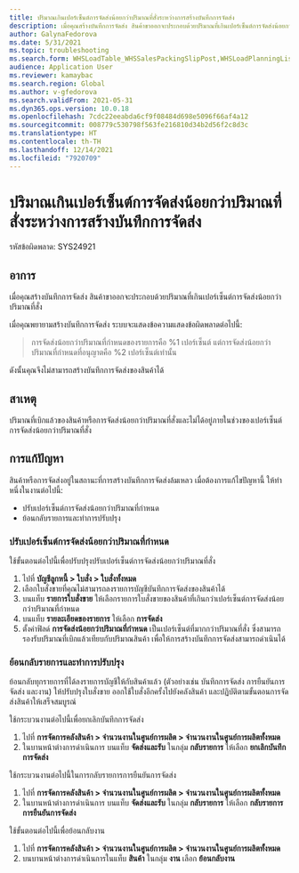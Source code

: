 ```yaml
---
title: ปริมาณเกินเปอร์เซ็นต์การจัดส่งน้อยกว่าปริมาณที่สั่งระหว่างการสร้างบันทึกการจัดส่ง
description: เมื่อคุณสร้างบันทึกการจัดส่ง สินค้าขาออกจะประกอบด้วยปริมาณที่เกินเปอร์เซ็นต์การจัดส่งน้อยกว่าปริมาณที่สั่ง
author: GalynaFedorova
ms.date: 5/31/2021
ms.topic: troubleshooting
ms.search.form: WHSLoadTable_WHSSalesPackingSlipPost,WHSLoadPlanningListPage_WHSSalesPackingSlipPost,WHSLoadPlanningWorkbench_WHSSalesPackingSlipPost
audience: Application User
ms.reviewer: kamaybac
ms.search.region: Global
ms.author: v-gfedorova
ms.search.validFrom: 2021-05-31
ms.dyn365.ops.version: 10.0.18
ms.openlocfilehash: 7cdc22eeabda6cf9f08484d698e5096f66af4a12
ms.sourcegitcommit: 008779c530798f563fe216810d34b2d56f2c8d3c
ms.translationtype: HT
ms.contentlocale: th-TH
ms.lasthandoff: 12/14/2021
ms.locfileid: "7920709"
---
```

# <a name="quantity-exceeds-under-delivery-percentage-during-packing-slip-generation"></a>ปริมาณเกินเปอร์เซ็นต์การจัดส่งน้อยกว่าปริมาณที่สั่งระหว่างการสร้างบันทึกการจัดส่ง

รหัสข้อผิดพลาด: SYS24921

## <a name="symptoms"></a>อาการ

เมื่อคุณสร้างบันทึกการจัดส่ง สินค้าขาออกจะประกอบด้วยปริมาณที่เกินเปอร์เซ็นต์การจัดส่งน้อยกว่าปริมาณที่สั่ง

เมื่อคุณพยายามสร้างบันทึกการจัดส่ง ระบบจะแสดงข้อความแสดงข้อผิดพลาดต่อไปนี้:

> การจัดส่งน้อยกว่าปริมาณที่กำหนดของรายการคือ %1 เปอร์เซ็นต์ แต่การจัดส่งน้อยกว่าปริมาณที่กำหนดที่อนุญาตคือ %2 เปอร์เซ็นต์เท่านั้น

ดังนั้นคุณจึงไม่สามารถสร้างบันทึกการจัดส่งของสินค้าได้

## <a name="cause"></a>สาเหตุ

ปริมาณที่เบิกแล้วของสินค้าหรือการจัดส่งน้อยกว่าปริมาณที่สั่งและไม่ได้อยู่ภายในช่วงของเปอร์เซ็นต์การจัดส่งน้อยกว่าปริมาณที่สั่ง

## <a name="resolution"></a>การแก้ปัญหา

สินค้าหรือการจัดส่งอยู่ในสถานะที่การสร้างบันทึกการจัดส่งล้มเหลว เมื่อต้องการแก้ไขปัญหานี้ ให้ทำหนึ่งในงานต่อไปนี้:

- ปรับเปอร์เซ็นต์การจัดส่งน้อยกว่าปริมาณที่กำหนด
- ย้อนกลับรายการและทำการปรับปรุง

### <a name="adjust-the-under-delivery-percentage"></a>ปรับเปอร์เซ็นต์การจัดส่งน้อยกว่าปริมาณที่กำหนด

ใช้ขั้นตอนต่อไปนี้เพื่อปรับปรุงปรับเปอร์เซ็นต์การจัดส่งน้อยกว่าปริมาณที่สั่ง

1. ไปที่ **บัญชีลูกหนี้ \> ใบสั่ง \> ใบสั่งทั้งหมด**
1. เลือกใบสั่งขายที่คุณไม่สามารถลงรายการบัญชีบันทึกการจัดส่งของสินค้าได้
1. บนแท็บ **รายการใบสั่งขาย** ให้เลือกรายการใบสั่งขายของสินค้าที่เกินกว่าเปอร์เซ็นต์การจัดส่งน้อยกว่าปริมาณที่กำหนด
1. บนแท็บ **รายละเอียดของรายการ** ให้เลือก **การจัดส่ง**
1. ตั้งค่าฟิลด์ **การจัดส่งน้อยกว่าปริมาณที่กำหนด** เป็นเปอร์เซ็นต์ที่มากกว่าปริมาณที่สั่ง ซึ่งสามารถรองรับปริมาณที่เบิกแล้วเทียบกับปริมาณสินค้า เพื่อให้การสร้างบันทึกการจัดส่งสามารถดำเนินได้

### <a name="reverse-and-make-adjustments"></a>ย้อนกลับรายการและทำการปรับปรุง

ย้อนกลับทุกรายการที่ได้ลงรายการบัญชีให้กับสินค้าแล้ว (ตัวอย่างเช่น บันทึกการจัดส่ง การยืนยันการจัดส่ง และงาน) ให้ปรับปรุงใบสั่งขาย ออกใช้ใบสั่งอีกครั้งไปยังคลังสินค้า และปฏิบัติตามขั้นตอนการจัดส่งสินค้าให้เสร็จสมบูรณ์

ใช้กระบวนงานต่อไปนี้เพื่อยกเลิกบันทึกการจัดส่ง

1. ไปที่ **การจัดการคลังสินค้า \> จำนวนงานในศูนย์การผลิต \> จำนวนงานในศูนย์การผลิตทั้งหมด**
1. ในบานหน้าต่างการดำเนินการ บนแท็บ **จัดส่งและรับ** ในกลุ่ม **กลับรายการ** ให้เลือก **ยกเลิกบันทึกการจัดส่ง**

ใช้กระบวนงานต่อไปนี้ในการกลับรายการการยืนยันการจัดส่ง

1. ไปที่ **การจัดการคลังสินค้า \> จำนวนงานในศูนย์การผลิต \> จำนวนงานในศูนย์การผลิตทั้งหมด**
1. ในบานหน้าต่างการดำเนินการ บนแท็บ **จัดส่งและรับ** ในกลุ่ม **กลับรายการ** ให้เลือก **กลับรายการการยืนยันการจัดส่ง**

ใช้ขั้นตอนต่อไปนี้เพื่อย้อนกลับงาน

1. ไปที่ **การจัดการคลังสินค้า \> จำนวนงานในศูนย์การผลิต \> จำนวนงานในศูนย์การผลิตทั้งหมด**
1. บนบานหน้าต่างการดำเนินการในแท็บ **สินค้า** ในกลุ่ม **งาน** เลือก **ย้อนกลับงาน**
